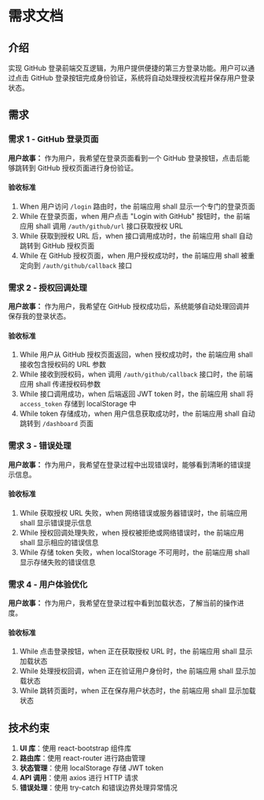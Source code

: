 # 需求文档

## 介绍

实现 GitHub 登录前端交互逻辑，为用户提供便捷的第三方登录功能。用户可以通过点击 GitHub 登录按钮完成身份验证，系统将自动处理授权流程并保存用户登录状态。

## 需求

### 需求 1 - GitHub 登录页面

**用户故事：** 作为用户，我希望在登录页面看到一个 GitHub 登录按钮，点击后能够跳转到 GitHub 授权页面进行身份验证。

#### 验收标准

1. When 用户访问 `/login` 路由时，the 前端应用 shall 显示一个专门的登录页面
2. While 在登录页面，when 用户点击 "Login with GitHub" 按钮时，the 前端应用 shall 调用 `/auth/github/url` 接口获取授权 URL
3. While 获取到授权 URL 后，when 接口调用成功时，the 前端应用 shall 自动跳转到 GitHub 授权页面
4. While 在 GitHub 授权页面，when 用户授权成功时，the 前端应用 shall 被重定向到 `/auth/github/callback` 接口

### 需求 2 - 授权回调处理

**用户故事：** 作为用户，我希望在 GitHub 授权成功后，系统能够自动处理回调并保存我的登录状态。

#### 验收标准

1. While 用户从 GitHub 授权页面返回，when 授权成功时，the 前端应用 shall 接收包含授权码的 URL 参数
2. While 接收到授权码，when 调用 `/auth/github/callback` 接口时，the 前端应用 shall 传递授权码参数
3. While 接口调用成功，when 后端返回 JWT token 时，the 前端应用 shall 将 `access_token` 存储到 localStorage 中
4. While token 存储成功，when 用户信息获取成功时，the 前端应用 shall 自动跳转到 `/dashboard` 页面

### 需求 3 - 错误处理

**用户故事：** 作为用户，我希望在登录过程中出现错误时，能够看到清晰的错误提示信息。

#### 验收标准

1. While 获取授权 URL 失败，when 网络错误或服务器错误时，the 前端应用 shall 显示错误提示信息
2. While 授权回调处理失败，when 授权被拒绝或网络错误时，the 前端应用 shall 显示相应的错误信息
3. While 存储 token 失败，when localStorage 不可用时，the 前端应用 shall 显示存储失败的错误信息

### 需求 4 - 用户体验优化

**用户故事：** 作为用户，我希望在登录过程中看到加载状态，了解当前的操作进度。

#### 验收标准

1. While 点击登录按钮，when 正在获取授权 URL 时，the 前端应用 shall 显示加载状态
2. While 处理授权回调，when 正在验证用户身份时，the 前端应用 shall 显示加载状态
3. While 跳转页面时，when 正在保存用户状态时，the 前端应用 shall 显示加载状态

## 技术约束

1. **UI 库**：使用 react-bootstrap 组件库
2. **路由库**：使用 react-router 进行路由管理
3. **状态管理**：使用 localStorage 存储 JWT token
4. **API 调用**：使用 axios 进行 HTTP 请求
5. **错误处理**：使用 try-catch 和错误边界处理异常情况
